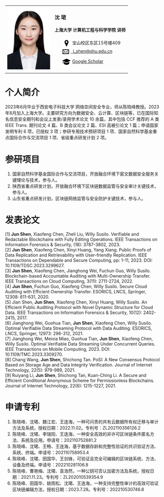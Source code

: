 
<table border-collapse="none">
  <tr>
    <td>
      <img src="img/个人头像.jpg" width="140" height="200" alt="error">
    </td>
    <td>
        <h3 align="left">沈 珺</h3>
        <h4 align="left">上海大学 计算机工程与科学学院 讲师</h4>
        <ul style="list-style-type:none" align="left">
            <li align="left">
                <img src="img/地址.png" width="30" height="30" alt="error" style="display:inline-block; vertical-align:middle;">&nbsp;宝山校区东区15号楼409</span>
            </li>
            <li align="left">
                <span><img src="img/邮箱.png" width="25" height="25" alt="error" style="display:inline-block; vertical-align:middle;"></span>
                <a href="mailto:j_shen@shu.edu.cn">&nbsp;&nbsp;j_shen@shu.edu.cn</a>
            </li>
            <li align="left">
                <span><img src="img/帽子.png" width="30" height="40" alt="error" style="display:inline-block; vertical-align:middle;"></span>
                <a href="https://scholar.google.com/citations?hl=en&user=K5lJ05sAAAAJ">Google Scholar</a>
            </li>
        </ul>
    </td>
  </tr>
</table>


个人简介
======
2023年6月毕业于西安电子科技大学 网络空间安全专业，师从陈晓峰教授。2023年8月加入上海大学。主要研究方向为数据安全、云计算、区块链等，已在国际知名信息安全期刊和会议上发表/录用学术论文 10 余篇，其中包括 CCF 推荐的 A 类 IEEE Trans. 期刊论文 4 篇、B 类会议论文 2 篇、ESI 高被引论文 1 篇；申请国家发明专利 6 项，已授权 3 项；参研专用技术预研项目 1 项、国家自然科学基金重点国际合作与交流项目 1 项、省级重点研发计划 2 项。

参研项目
======
1. 国家自然科学基金国际合作与交流项目，开放融合环境下密文数据安全服务关键理论与技术，参与人。
2. 陕西省重点研发计划，开放融合环境下区块链数据监管与安全审计关键技术，参与人。
3. 山东省重点研发计划，区块链网络监管与安全防护关键技术，参与人。

发表论文
======
[1] **Jun Shen**, Xiaofeng Chen, Zheli Liu, Willy Susilo. Verifiable and Redactable Blockchains with Fully Editing Operations. IEEE Transactions on Information Forensics & Security, (18): 3787-3802, 2023.  
[2] **Jun Shen**, Xiaofeng Chen, Xinyi Huang, Yang Xiang. Public Proofs of Data Replication and Retrievability with User-friendly Replication. IEEE Transactions on Dependable and Secure Computing, pp: 1-11, 2023. DOI: 10.1109/TDSC.2023.3299627.  
[3] **Jun Shen**, Xiaofeng Chen, Jianghong Wei, Fuchun Guo, Willy Susilo. Blockchain-based Accountable Auditing with Multi-Ownership Transfer. IEEE Transactions on Cloud Computing, 3(11): 2711-2724, 2022.  
[4] **Jun Shen**, Fuchun Guo, Xiaofeng Chen, Willy Susilo. Secure Cloud Auditing with Efficient Ownership Transfer. ESORICS, LNCS, Springer, 12308: 611-631, 2020.  
[5] Jian Shen, **Jun Shen**, Xiaofeng Chen, Xinyi Huang, Willy Susilo. An Efficient Public Auditing Protocol with Novel Dynamic Structure for Cloud Data. IEEE Transactions on Information Forensics & Security, 10(12): 2402-2415, 2017.  
[6] Jianghong Wei, Guohua Tian, **Jun Shen**, Xiaofeng Chen, Willy Susilo. Optimal Verifiable Data Streaming Protocol with Data Auditing. ESORICS, LNCS, Springer, 12973: 296-312, 2021.  
[7] Jianghong Wei, Meixia Miao, Guohua Tian, **Jun Shen**, Xiaofeng Chen, Willy Susilo. Optimal Verifiable Data Streaming Under Concurrent Queries. IEEE Transactions on Mobile Computing, 2023. DOI: 10.1109/TMC.2023.3309270.  
[8] Chang Wang, **Jun Shen**, Shichong Tan. PoSI: A New Consensus Protocol Based on Storage Age and Data Integrity Verification. Journal of Internet Technology, 22(5): 979-989, 2021.  
[9] Ruiyang Li, **Jun Shen**, Shichong Tan, Kuan-Ching Li. A Secure and Efficient Conditional Anonymous Scheme for Permissionless Blockchains. Journal of Internet Technology, 22(6): 1215-1227, 2021.

申请专利
======
1. 陈晓峰、沈珺、魏江宏、王连海，一种可问责的共有云数据所有权迁移与审计方法及系统，授权日期：2022.11.02。专利号：ZL202110356126.2
2. 陈晓峰、沈珺、李瑞阳、王连海，一种安全高效的非许可区块链条件匿名方法、系统及应用。申请号：202110752881.2
3. 陈晓峰、沈珺、王畅、王连海，基于数据存龄和完整性验证的共识验证方法、系统、终端。申请号：202110758953.4
4. 陈晓峰、沈珺、田国华、王剑锋，可验证且完全可编辑的区块链系统、方法、设备及终端。申请号：202210281106.8
5. 陈晓峰、曹艳梅、沈珺、袁浩然，一种公钥可否认加密方法及系统，授权日期：2021.11.23。专利号：ZL202010539354.9
6. 陈晓峰、田国华、姚雨松、沈珺、王连海，一种支持完整性审计的高效可验证区块链编辑方法，授权日期：2023.7.28。专利号：202210530746.8




